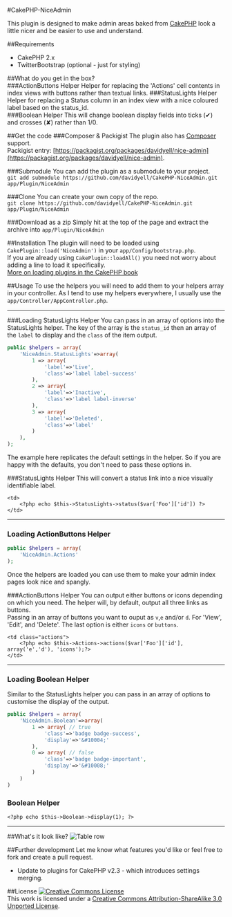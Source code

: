 #CakePHP-NiceAdmin

This plugin is designed to make admin areas baked from [CakePHP](http://www.cakephp.org/) look a little nicer and be easier to use and understand.  

##Requirements
* CakePHP 2.x
* TwitterBootstrap (optional - just for styling)

##What do you get in the box?  
###ActionButtons Helper
Helper for replacing the 'Actions' cell contents in index views with buttons rather than textual links. 
###StatusLights Helper
Helper for replacing a Status column in an index view with a nice coloured label based on the status_id.  
###Boolean Helper
This will change boolean display fields into ticks (&#10004;) and crosses (&#10008;) rather than 1/0.

##Get the code
###Composer & Packigist
The plugin also has [Composer](http://getcomposer.org/) support.  
Packigist entry: [https://packagist.org/packages/davidyell/nice-admin](https://packagist.org/packages/davidyell/nice-admin).

###Submodule
You can add the plugin as a submodule to your project.  
`git add submodule https://github.com/davidyell/CakePHP-NiceAdmin.git app/Plugin/NiceAdmin`  

###Clone
You can create your own copy of the repo.  
`git clone https://github.com/davidyell/CakePHP-NiceAdmin.git app/Plugin/NiceAdmin`  

###Download as a zip
Simply hit at the top of the page and extract the archive into `app/Plugin/NiceAdmin`  

##Installation
The plugin will need to be loaded using `CakePlugin::load('NiceAdmin')` in your `app/Config/bootstrap.php`.  
If you are already using `CakePlugin::loadAll()` you need not worry about adding a line to load it specifically.  
[More on loading plugins in the CakePHP book](http://book.cakephp.org/2.0/en/plugins.html)

##Usage
To use the helpers you will need to add them to your helpers array in your controller. As I tend to use my helpers everywhere, I usually use the `app/Controller/AppController.php`.  

------
###Loading StatusLights Helper
You can pass in an array of options into the StatusLights helper. The key of the array is the `status_id` then an array of the `label` to display and the `class` of the item output.  
```php
public $helpers = array(
    'NiceAdmin.StatusLights'=>array(
        1 => array(
            'label'=>'Live',
            'class'=>'label label-success'
        ),
        2 => array(
            'label'=>'Inactive',
            'class'=>'label label-inverse'
        ),
        3 => array(
            'label'=>'Deleted',
            'class'=>'label'
        )
    ),
);
```  
The example here replicates the default settings in the helper. So if you are happy with the defaults, you don't need to pass these options in.  

###StatusLights Helper
This will convert a status link into a nice visually identifiable label.   

```
<td>
	<?php echo $this->StatusLights->status($var['Foo']['id']) ?>
</td>
```
-----

### Loading ActionButtons Helper
```php
public $helpers = array(
	'NiceAdmin.Actions'
);
```  
Once the helpers are loaded you can use them to make your admin index pages look nice and spangly.  

###ActionButtons Helper
You can output either buttons or icons depending on which you need. The helper will, by default, output all three links as buttons.  
Passing in an array of buttons you want to ouput as `v`,`e` and/or `d`. For 'View', 'Edit', and 'Delete'. The last option is either `icons` or `buttons`.  
```
<td class="actions">
	<?php echo $this->Actions->actions($var['Foo']['id'], array('e','d'), 'icons');?>
</td>
```  

-----

### Loading Boolean Helper
Similar to the StatusLights helper you can pass in an array of options to customise the display of the output.  
```php
public $helpers = array(
    'NiceAdmin.Boolean'=>array(
        1 => array( // true
            'class'=>'badge badge-success',
            'display'=>'&#10004;'
        ),
        0 => array( // false
            'class'=>'badge badge-important',
            'display'=>'&#10008;'
        )
    )
)
```  
### Boolean Helper
```
<?php echo $this->Boolean->display(1); ?>
```

-----

##What's it look like?
![Table row](http://i.imgur.com/xZSy8.png)

##Further development
Let me know what features you'd like or feel free to fork and create a pull request.  

* Update to plugins for CakePHP v2.3 - which introduces settings merging.

##License
<a rel="license" href="http://creativecommons.org/licenses/by-sa/3.0/deed.en_US"><img alt="Creative Commons License" style="border-width:0" src="http://i.creativecommons.org/l/by-sa/3.0/88x31.png" /></a><br />This work is licensed under a <a rel="license" href="http://creativecommons.org/licenses/by-sa/3.0/deed.en_US">Creative Commons Attribution-ShareAlike 3.0 Unported License</a>.
